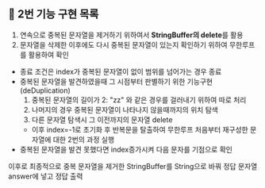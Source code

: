 ## 🚀 2번 기능 구현 목록
1. 연속으로 중복된 문자열을 제거하기 위하여서 **StringBuffer의 delete**를 활용
2. 문자열을 삭제한 이후에도 다시 중복된 문자열이 있는지 확인하기 위하여 무한루프를 활용하여
확인
  - 종료 조건은 index가 중복된 문자열이 없이 범위를 넘어가는 경우 종료
  - 중복된 문자열을 발견하였을때 그 시점부터 판별하기 위한 기능구현(deDuplication)
    1. 중복된 문자열의 길이가 2: "zz" 와 같은 경우를 걸러내기 위하여 따로 처리
    2. 나머지의 경우 중복된 문자열이 나타나지 않을때까지의 위치 탐색
    3. 다른 문자열 탐색시 그 이전까지의 문자열 delete
    - 이후 index=-1로 초기화 후 반복문을 탈출하여 무한루프 처음부터 재구성한 문자열에 대한 2번의 과정 실행
  - 중복된 문자열을 발견 못했다면 index증가시켜 다음 문자를 기점으로 확인

이후로 최종적으로 중복 문자열을 제거한 StringBuffer를 String으로 바꿔 정답 문자열 answer에 넣고 정답 출력